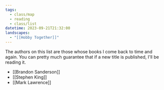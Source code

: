 ```yaml
---
tags:
  - class/map
  - reading
  - class/list
datetime: 2023-09-21T21:32:00
landscapes:
  - "[[Hobby Together]]"
---
```

The authors on this list are those whose books I come back to time and again. You can pretty much guarantee that if a new title is published, I'll be reading it.

- [[Brandon Sanderson]]
- [[Stephen King]]
- [[Mark Lawrence]]